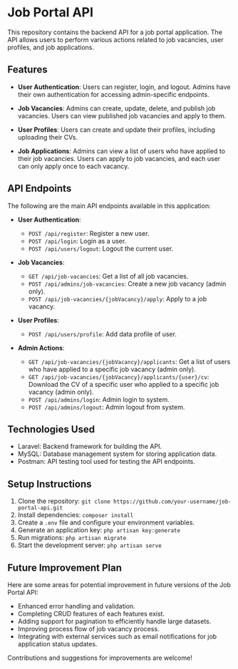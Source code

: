 # Job Portal API

This repository contains the backend API for a job portal application. The API allows users to perform various actions related to job vacancies, user profiles, and job applications.

## Features

- **User Authentication**: Users can register, login, and logout. Admins have their own authentication for accessing admin-specific endpoints.

- **Job Vacancies**: Admins can create, update, delete, and publish job vacancies. Users can view published job vacancies and apply to them.

- **User Profiles**: Users can create and update their profiles, including uploading their CVs.

- **Job Applications**: Admins can view a list of users who have applied to their job vacancies. Users can apply to job vacancies, and each user can only apply once to each vacancy.

## API Endpoints

The following are the main API endpoints available in this application:

- **User Authentication**:
  - `POST /api/register`: Register a new user.
  - `POST /api/login`: Login as a user.
  - `POST /api/users/logout`: Logout the current user.

- **Job Vacancies**:
  - `GET /api/job-vacancies`: Get a list of all job vacancies.
  - `POST /api/admins/job-vacancies`: Create a new job vacancy (admin only).
  - `POST /api/job-vacancies/{jobVacancy}/apply`: Apply to a job vacancy.

- **User Profiles**:
  - `POST /api/users/profile`: Add data profile of user.

- **Admin Actions**:
  - `GET /api/job-vacancies/{jobVacancy}/applicants`: Get a list of users who have applied to a specific job vacancy (admin only).
  - `GET /api/job-vacancies/{jobVacancy}/applicants/{user}/cv`: Download the CV of a specific user who applied to a specific job vacancy (admin only).
  - `POST /api/admins/login`: Admin login to system.
  - `POST /api/admins/logout`: Admin logout from system.

## Technologies Used

- Laravel: Backend framework for building the API.
- MySQL: Database management system for storing application data.
- Postman: API testing tool used for testing the API endpoints.

## Setup Instructions

1. Clone the repository: `git clone https://github.com/your-username/job-portal-api.git`
2. Install dependencies: `composer install`
3. Create a `.env` file and configure your environment variables.
4. Generate an application key: `php artisan key:generate`
5. Run migrations: `php artisan migrate`
6. Start the development server: `php artisan serve`

## Future Improvement Plan

Here are some areas for potential improvement in future versions of the Job Portal API:

- Enhanced error handling and validation.
- Completing CRUD features of each features exist.
- Adding support for pagination to efficiently handle large datasets.
- Improving process flow of job vacancy process.
- Integrating with external services such as email notifications for job application status updates.

Contributions and suggestions for improvements are welcome!
